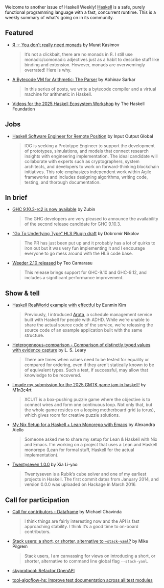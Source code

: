 Welcome to another issue of Haskell Weekly!
[Haskell](https://www.haskell.org) is a safe, purely functional programming language with a fast, concurrent runtime.
This is a weekly summary of what's going on in its community.

## Featured

- [Я ☞ You don't really need monads](https://muratkasimov.art/Ya/Articles/You-don't-really-need-monads) by Murat Kasimov
  > It’s not a clickbait, there are no monads in Я. I still use monadic/comonadic adjectives just as a habit to describe stuff like binding and extension. However, monads are overwemingly overrated! Here is why.

- [A Bytecode VM for Arithmetic: The Parser](https://abhinavsarkar.net/posts/arithmetic-bytecode-vm-parser/) by Abhinav Sarkar
  > In this series of posts, we write a bytecode compiler and a virtual machine for arithmetic in Haskell.

- [Videos for the 2025 Haskell Ecosystem Workshop](https://www.youtube.com/watch?v=gEWBHP0PvRw&list=PLQpeDZt0_xQe319u9EdkpxjibYFtGsugc) by The Haskell Foundation

## Jobs

- [Haskell Software Engineer for Remote Position](https://discourse.haskell.org/t/haskell-software-engineer-for-remote-position/12648) by Input Output Global
  > IOG is seeking a Prototype Engineer to support the development of prototypes, simulations, and models that connect research insights with engineering implementation. The ideal candidate will collaborate with experts such as cryptographers, system architects, and developers to work on forward-thinking blockchain initiatives. This role emphasizes independent work within Agile frameworks and includes designing algorithms, writing code, testing, and thorough documentation.

## In brief

- [GHC 9.10.3-rc2 is now available](https://discourse.haskell.org/t/ghc-9-10-3-rc2-is-now-available/12660) by Zubin
  > The GHC developers are very pleased to announce the availability of the second release candidate for GHC 9.10.3.
  
- [“Go To Underlying Type” HLS Plugin draft](https://discourse.haskell.org/t/go-to-underlying-type-hls-plugin-draft/12665) by Dobromir Nikolov
  > The PR has just been put up and it probably has a lot of quirks to iron out but it was very fun implementing it and I encourage everyone to go mess around with the HLS code base.

- [Weeder 2.10 released](https://discourse.haskell.org/t/weeder-2-10-released/12598) by Teo Camarasu
  > This release brings support for GHC-9.10 and GHC-9.12, and includes a significant performance improvement.

## Show & tell

- [Haskell RealWorld example with effectful](https://www.reddit.com/r/haskell/comments/1mh89i0/haskell_realworld_example_with_effectful/) by Eunmin Kim
  > Previously, I introduced [Arota](https://arota.ai), a schedule management service built with Haskell for people with ADHD. While we’re unable to share the actual source code of the service, we’re releasing the source code of an example application built with the same structure.

- [Heterogeneous-comparison - Comparison of distinctly typed values with evidence capture](https://discourse.haskell.org/t/heterogeneous-comparison-comparison-of-distinctly-typed-values-with-evidence-capture/12601) by L. S. Leary
  > There are times when values need to be tested for equality or compared for ordering, even if they aren’t statically known to be of equivalent types. Such a test, if successful, may allow that knowledge to be recovered.
  
- [I made my submission for the 2025 GMTK game jam in haskell!](https://www.reddit.com/r/haskell/comments/1mgpbo1/i_made_my_submission_for_the_2025_gmtk_game_jam/) by M1n3c4rt
  > XCUIT is a box-pushing puzzle game where the objective is to connect wires and form one continuous loop. Not only that, but the whole game resides on a looping motherboard grid (a torus), which gives room for creative puzzle solutions.
  
- [My Nix Setup for a Haskell + Lean Monorepo with Emacs](https://www.reddit.com/r/haskell/comments/1mhlzmz/my_nix_setup_for_a_haskell_lean_monorepo_with/) by Alexandra Aiello
  > Someone asked me to share my setup for Lean & Haskell with Nix and Emacs. I'm working on a project that uses a Lean and Haskell monorepo (Lean for formal stuff, Haskell for the actual implementation). 

- [Twentyseven 1.0.0](https://blog.poisson.chat/posts/2025-08-01-twentyseven.html) by Xia Li-yao
  > Twentyseven is a Rubik’s cube solver and one of my earliest projects in Haskell. The first commit dates from January 2014, and version 0.0.0 was uploaded on Hackage in March 2016.

## Call for participation

- [Call for contributors - Dataframe](https://discourse.haskell.org/t/call-for-contributors-dataframe/12594) by Michael Chavinda
  > I think things are fairly interesting now and the API is fast approaching stability. I think it’s a good time to on-board contributors.
  
- [Stack users: a short, or shorter, alternative to `–stack-yaml`?](https://discourse.haskell.org/t/stack-users-a-short-or-shorter-alternative-to-stack-yaml/12625) by Mike Pilgrem
  > Stack users, I am canvassing for views on introducing a short, or shorter, alternative to command line global flag `--stack-yaml`.

- [skyprotocol: Refactor OpenAPI](https://github.com/SkyProtocol-org/skyprotocol/issues/60)
- [tool-algoflow-hs: Improve test documentation across all test modules](https://github.com/norrisaftcc/tool-algoflow-hs/issues/43)

